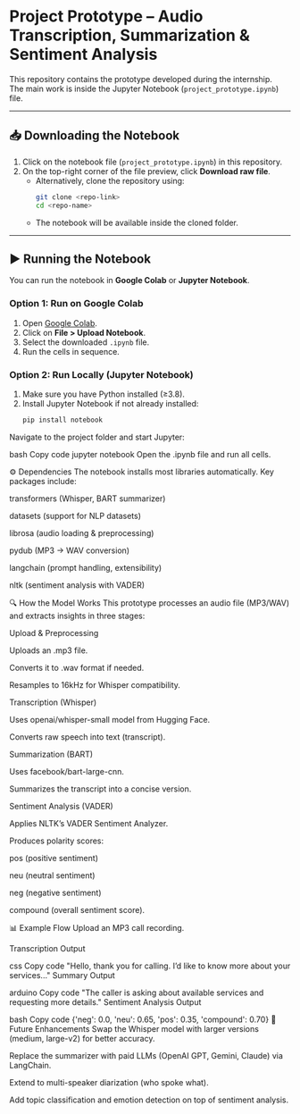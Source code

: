 # Project Prototype – Audio Transcription, Summarization & Sentiment Analysis

This repository contains the prototype developed during the internship.  
The main work is inside the Jupyter Notebook (`project_prototype.ipynb`) file.  

---

## 📥 Downloading the Notebook

1. Click on the notebook file (`project_prototype.ipynb`) in this repository.  
2. On the top-right corner of the file preview, click **Download raw file**.  
   - Alternatively, clone the repository using:  
     ```bash
     git clone <repo-link>
     cd <repo-name>
     ```
   - The notebook will be available inside the cloned folder.  

---

## ▶️ Running the Notebook

You can run the notebook in **Google Colab** or **Jupyter Notebook**.

### Option 1: Run on Google Colab  
1. Open [Google Colab](https://colab.research.google.com/).  
2. Click on **File > Upload Notebook**.  
3. Select the downloaded `.ipynb` file.  
4. Run the cells in sequence.  

### Option 2: Run Locally (Jupyter Notebook)  
1. Make sure you have Python installed (≥3.8).  
2. Install Jupyter Notebook if not already installed:  
   ```bash
   pip install notebook
Navigate to the project folder and start Jupyter:

bash
Copy code
jupyter notebook
Open the .ipynb file and run all cells.

⚙️ Dependencies
The notebook installs most libraries automatically. Key packages include:

transformers (Whisper, BART summarizer)

datasets (support for NLP datasets)

librosa (audio loading & preprocessing)

pydub (MP3 → WAV conversion)

langchain (prompt handling, extensibility)

nltk (sentiment analysis with VADER)

🔍 How the Model Works
This prototype processes an audio file (MP3/WAV) and extracts insights in three stages:

Upload & Preprocessing

Uploads an .mp3 file.

Converts it to .wav format if needed.

Resamples to 16kHz for Whisper compatibility.

Transcription (Whisper)

Uses openai/whisper-small model from Hugging Face.

Converts raw speech into text (transcript).

Summarization (BART)

Uses facebook/bart-large-cnn.

Summarizes the transcript into a concise version.

Sentiment Analysis (VADER)

Applies NLTK’s VADER Sentiment Analyzer.

Produces polarity scores:

pos (positive sentiment)

neu (neutral sentiment)

neg (negative sentiment)

compound (overall sentiment score).

📊 Example Flow
Upload an MP3 call recording.

Transcription Output

css
Copy code
"Hello, thank you for calling. I’d like to know more about your services..."
Summary Output

arduino
Copy code
"The caller is asking about available services and requesting more details."
Sentiment Analysis Output

bash
Copy code
{'neg': 0.0, 'neu': 0.65, 'pos': 0.35, 'compound': 0.70}
🚀 Future Enhancements
Swap the Whisper model with larger versions (medium, large-v2) for better accuracy.

Replace the summarizer with paid LLMs (OpenAI GPT, Gemini, Claude) via LangChain.

Extend to multi-speaker diarization (who spoke what).

Add topic classification and emotion detection on top of sentiment analysis.

